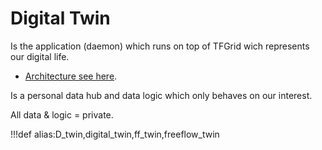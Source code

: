 # Digital Twin

Is the application (daemon) which runs on top of TFGrid wich represents our digital life.

- [Architecture see here](twin:dev_architecture).

Is a personal data hub and data logic which only behaves on our interest.

All data & logic = private.

!!!def alias:D_twin,digital_twin,ff_twin,freeflow_twin